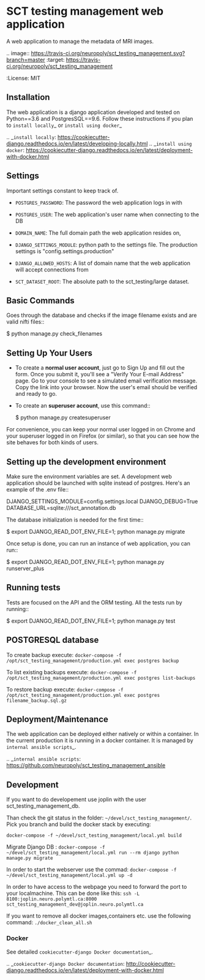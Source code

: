 # SCT testing management web application

A web application to manage the metadata of MRI images.

.. image:: https://travis-ci.org/neuropoly/sct_testing_management.svg?branch=master
     :target: https://travis-ci.org/neuropoly/sct_testing_management


:License: MIT

## Installation

The web application is a django application developed and tested on Python==3.6
and PostgresSQL==9.6. Follow these instructions if you plan to `install
locally`_ or `install using docker`_

.. _`install locally`: https://cookiecutter-django.readthedocs.io/en/latest/developing-locally.html
.. _`install using docker`: https://cookiecutter-django.readthedocs.io/en/latest/deployment-with-docker.html

## Settings

Important settings constant to keep track of.

- `POSTGRES_PASSWORD`: The password the web application logs in with
- `POSTGRES_USER`: The web application's user name when connecting to the DB

- `DOMAIN_NAME`: The full domain path the web application resides on,
- `DJANGO_SETTINGS_MODULE`: python path to the settings file. The production
  settings is "config.settings.production"
- `DJANGO_ALLOWED_HOSTS`: A list of domain name that the web application will
  accept connections from
- `SCT_DATASET_ROOT`: The absolute path to the sct_testing/large dataset.

## Basic Commands

Goes through the database and checks if the image filename exists and are valid
nifti files::

  $ python manage.py check_filenames

## Setting Up Your Users

* To create a **normal user account**, just go to Sign Up and fill out the form.
  Once you submit it, you'll see a "Verify Your E-mail Address" page. Go to your
  console to see a simulated email verification message. Copy the link into your
  browser. Now the user's email should be verified and ready to go.

* To create an **superuser account**, use this command::

  $ python manage.py createsuperuser

For convenience, you can keep your normal user logged in on Chrome and your
superuser logged in on Firefox (or similar), so that you can see how the site
behaves for both kinds of users.

## Setting up the development environment

Make sure the environment variables are set. A development web application
should be launched with sqlite instead of postgres. Here's an example of the
.env file::

  DJANGO_SETTINGS_MODULE=config.settings.local
  DJANGO_DEBUG=True
  DATABASE_URL=sqlite:///sct_annotation.db

The database initialization is needed for the first time::

   $ export DJANGO_READ_DOT_ENV_FILE=1; python manage.py migrate

Once setup is done, you can run an instance of web application, you can run::

   $ export DJANGO_READ_DOT_ENV_FILE=1; python manage.py runserver_plus

## Running tests

Tests are focused on the API and the ORM testing. All the tests run by running::

  $ export DJANGO_READ_DOT_ENV_FILE=1; python manage.py test

## POSTGRESQL database
To create backup execute:
`docker-compose -f /opt/sct_testing_management/production.yml exec postgres backup`

To list existing backups execute:
`docker-compose -f /opt/sct_testing_management/production.yml exec postgres list-backups`

To restore backup execute:
`docker-compose -f /opt/sct_testing_management/production.yml exec postgres filename_backup.sql.gz`

## Deployment/Maintenance

The web application can be deployed either natively or within a container. In
the current production it is running in a docker container. It is managed by `internal ansible scripts`_. 

.. _`internal ansible scripts`: https://github.com/neuropoly/sct_testing_management_ansible

## Development
If you want to do developement use joplin with the user sct_testing_management_db.

Than check the git status in the folder:  `~/devel/sct_testing_management/`. Pick you branch and build the docker stack by executing:

`docker-compose -f ~/devel/sct_testing_management/local.yml build`

Migrate Django DB :
`docker-compose -f ~/devel/sct_testing_management/local.yml run --rm django python manage.py migrate`

In order to start the webserver use the commad: 
`docker-compose -f ~/devel/sct_testing_management/local.yml up -d`

In order to have access to the webpage you need to forward the port to your localmachine. This can be done like this: 
`ssh -L 8100:joplin.neuro.polymtl.ca:8000 sct_testing_management_dev@joplin.neuro.polymtl.ca`

If you want to remove all docker images,containers etc. use the following command:
`./docker_clean_all.sh`

### Docker

See detailed `cookiecutter-django Docker documentation`_.

.. _`cookiecutter-django Docker documentation`: http://cookiecutter-django.readthedocs.io/en/latest/deployment-with-docker.html
